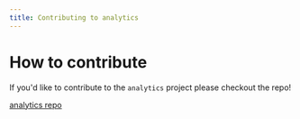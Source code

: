 ```yaml
---
title: Contributing to analytics
---
```


# How to contribute

If you'd like to contribute to the `analytics` project please checkout the repo!

[analytics repo](https://github.com/DavidWells/analytics/blob/master/CONTRIBUTING.md)
